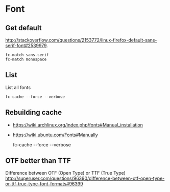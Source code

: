 # Font

## Get default

<http://stackoverflow.com/questions/2153772/linux-firefox-default-sans-serif-font#2539979>.

    fc-match sans-serif
    fc-match monospace

## List

List all fonts

    fc-cache --force --verbose

## Rebuilding cache

* <https://wiki.archlinux.org/index.php/fonts#Manual_installation>
* <https://wiki.ubuntu.com/Fonts#Manually>

    fc-cache --force --verbose

## OTF better than TTF

Difference between OTF (Open Type) or TTF (True Type)
<http://superuser.com/questions/96390/difference-between-otf-open-type-or-ttf-true-type-font-formats#96399>
